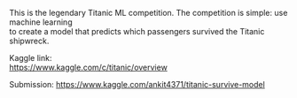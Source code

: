 This is the legendary Titanic ML competition.
The competition is simple: use machine learning  
to create a model that predicts which passengers survived the Titanic shipwreck.

Kaggle link:  
https://www.kaggle.com/c/titanic/overview  

Submission:
https://www.kaggle.com/ankit4371/titanic-survive-model
